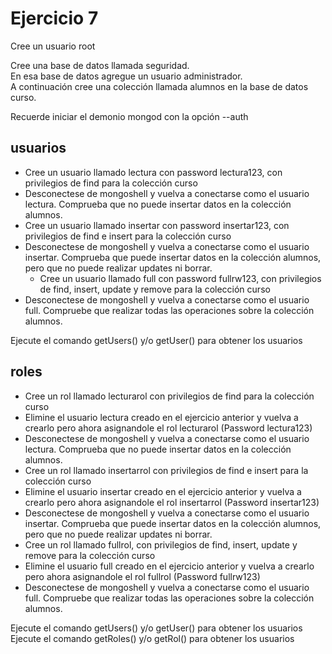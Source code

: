 # Ejercicio 7

Cree un usuario root

Cree una base de datos llamada seguridad.  
En esa base de datos agregue un usuario administrador.  
A continuación cree una colección llamada alumnos en la base  de datos curso. 

Recuerde iniciar el demonio mongod con la opción --auth 

## usuarios

  * Cree un usuario llamado lectura con password lectura123, con privilegios de find para la colección curso
  * Desconectese de mongoshell y vuelva a conectarse como el usuario lectura. Comprueba que no puede insertar datos en la colección alumnos.
   * Cree un usuario llamado insertar con password insertar123, con privilegios de find e insert para la colección curso
  * Desconectese de mongoshell y vuelva  a conectarse como el usuario insertar. Comprueba que puede insertar datos en la colección alumnos, pero que no puede realizar updates ni borrar.
    * Cree un usuario llamado full con password fullrw123, con privilegios de find, insert, update y remove para la colección curso
  * Desconectese de mongoshell y vuelva a conectarse como el usuario full. Compruebe que realizar todas las operaciones sobre la colección alumnos.
  
  
Ejecute el comando getUsers() y/o getUser() para obtener los usuarios 

## roles

  * Cree un rol llamado lecturarol con privilegios de find para la colección curso
  * Elimine el usuario lectura creado en el ejercicio anterior y vuelva a crearlo pero ahora asignandole el rol lecturarol (Password lectura123)
  * Desconectese de mongoshell y vuelva a conectarse como el usuario lectura. Comprueba que no puede insertar datos en la colección alumnos.
  * Cree un rol llamado insertarrol  con privilegios de find e insert para la colección curso
  * Elimine el usuario insertar creado en el ejercicio anterior y vuelva a crearlo pero ahora asignandole el rol insertarrol (Password insertar123)
  * Desconectese de mongoshell y vuelva  a conectarse como el usuario insertar. Comprueba que puede insertar datos en la colección alumnos, pero que no puede realizar updates ni borrar.
  * Cree un rol llamado fullrol, con privilegios de find, insert, update y remove para la colección curso
  * Elimine el usuario full creado en el ejercicio anterior y vuelva a crearlo pero ahora asignandole el rol fullrol (Password fullrw123)
  * Desconectese de mongoshell y vuelva a conectarse como el usuario full. Compruebe que realizar todas las operaciones sobre la colección alumnos.
  
  
Ejecute el comando getUsers() y/o getUser() para obtener los usuarios 
Ejecute el comando getRoles() y/o getRol() para obtener los usuarios 

  
  
  